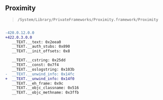 ## Proximity

> `/System/Library/PrivateFrameworks/Proximity.framework/Proximity`

```diff

-420.0.12.0.0
+422.0.3.0.0
   __TEXT.__text: 0x2eea0
   __TEXT.__auth_stubs: 0x890
   __TEXT.__init_offsets: 0x8

   __TEXT.__cstring: 0x25dd
   __TEXT.__const: 0x7f4
   __TEXT.__oslogstring: 0x103b
-  __TEXT.__unwind_info: 0x14fc
+  __TEXT.__unwind_info: 0x14f0
   __TEXT.__eh_frame: 0x9c
   __TEXT.__objc_classname: 0x516
   __TEXT.__objc_methname: 0x3ffb

```
